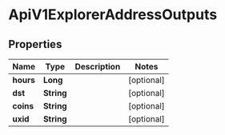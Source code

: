

# ApiV1ExplorerAddressOutputs

## Properties

Name | Type | Description | Notes
------------ | ------------- | ------------- | -------------
**hours** | **Long** |  |  [optional]
**dst** | **String** |  |  [optional]
**coins** | **String** |  |  [optional]
**uxid** | **String** |  |  [optional]



